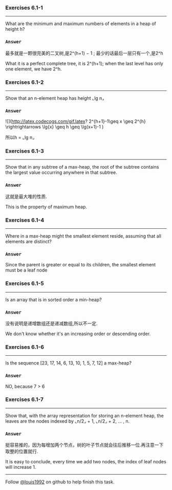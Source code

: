 ### Exercises 6.1-1
***
What are the minimum and maximum numbers of elements in a heap of height h?

### `Answer`
最多就是一颗很完美的二叉树,是2^(h+1) − 1 ; 最少的话最后一层只有一个,是2^h

What it is a perfect complete tree, it is 2^(h+1); when the last level has only one element, we have 2^h.

### Exercises 6.1-2
***
Show that an n-element heap has height ⌞lg n⌟

### `Answer`
![](http://latex.codecogs.com/gif.latex? 2^{h+1}-1\\geq x \\geq 2^{h} \\rightrightarrows  \\lg{x} \\geq h \\geq \\lg\(x+1\)-1 )

所以h = ⌞lg n⌟

### Exercises 6.1-3
***
Show that in any subtree of a max-heap, the root of the subtree contains the largest value occurring anywhere in that subtree.

### `Answer`
这就是最大堆的性质.

This is the property of maximum heap.

### Exercises 6.1-4
***
Where in a max-heap might the smallest element reside, assuming that all elements are distinct?

### `Answer`
Since the parent is greater or equal to its children, the smallest element must
be a leaf node

### Exercises 6.1-5
***
Is an array that is in sorted order a min-heap?

### `Answer`
没有说明是递增数组还是递减数组,所以不一定.

We don't know whether it's an increasing order or descending order.

### Exercises 6.1-6
***
Is the sequence [23, 17, 14, 6, 13, 10, 1, 5, 7, 12] a max-heap?

### `Answer`
NO, because 7 > 6

### Exercises 6.1-7
***
Show that, with the array representation for storing an n-element heap, the leaves are the nodes indexed by ⌞n/2⌟ + 1, ⌞n/2⌟ + 2, ... , n.

### `Answer`
挺容易推的，因为每增加两个节点，树的叶子节点就会往后推移一位.再注意一下取整的位置就行.

It is easy to conclude, every time we add two nodes, the index of leaf nodes will increase 1.
***
Follow [@louis1992](https://github.com/gzc) on github to help finish this task.

